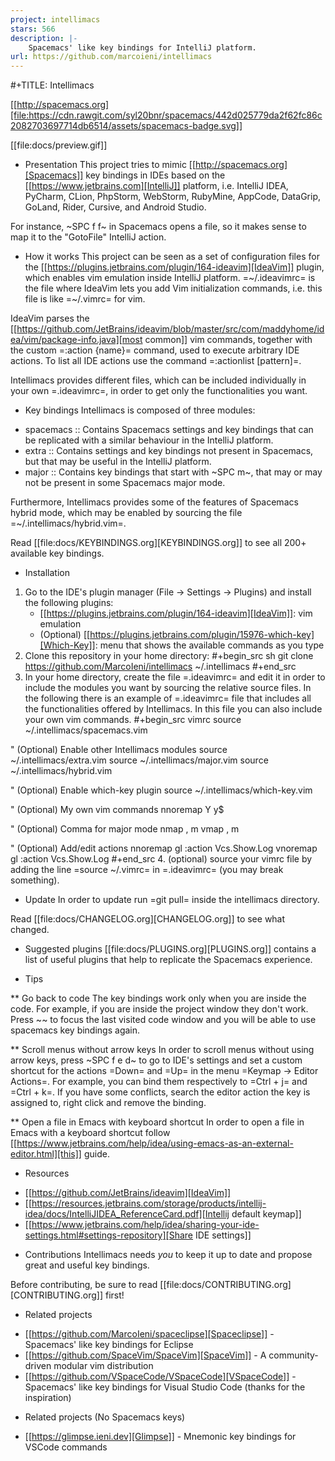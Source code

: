 ```yaml
---
project: intellimacs
stars: 566
description: |-
    Spacemacs' like key bindings for IntelliJ platform.
url: https://github.com/marcoieni/intellimacs
---
```


#+TITLE: Intellimacs

[[http://spacemacs.org][file:https://cdn.rawgit.com/syl20bnr/spacemacs/442d025779da2f62fc86c2082703697714db6514/assets/spacemacs-badge.svg]]

[[file:docs/preview.gif]]

* Presentation
This project tries to mimic [[http://spacemacs.org][Spacemacs]] key bindings in IDEs based on the [[https://www.jetbrains.com][IntelliJ]]
platform, i.e. IntelliJ IDEA, PyCharm, CLion, PhpStorm, WebStorm, RubyMine,
AppCode, DataGrip, GoLand, Rider, Cursive, and Android Studio.

For instance, ~SPC f f~ in Spacemacs opens a file, so it makes sense to map it
to the "GotoFile" IntelliJ action.

* How it works
This project can be seen as a set of configuration files for the [[https://plugins.jetbrains.com/plugin/164-ideavim][IdeaVim]] plugin,
which enables vim emulation inside IntelliJ platform.
=~/.ideavimrc= is the file where IdeaVim lets you add Vim initialization
commands, i.e. this file is like =~/.vimrc= for vim.

IdeaVim parses the [[https://github.com/JetBrains/ideavim/blob/master/src/com/maddyhome/idea/vim/package-info.java][most common]] vim commands, together with the custom
=:action {name}= command, used to execute arbitrary IDE actions.
To list all IDE actions use the command =:actionlist [pattern]=.

Intellimacs provides different files, which can be included individually in
your own =.ideavimrc=, in order to get only the functionalities you want.

* Key bindings
Intellimacs is composed of three modules:
- spacemacs :: Contains Spacemacs settings and key bindings
  that can be replicated with a similar behaviour in the IntelliJ platform.
- extra :: Contains settings and key bindings not present in
  Spacemacs, but that may be useful in the IntelliJ platform.
- major :: Contains key bindings that start with ~SPC m~, that may
  or may not be present in some Spacemacs major mode.

Furthermore, Intellimacs provides some of the features of Spacemacs hybrid
mode, which may be enabled by sourcing the file =~/.intellimacs/hybrid.vim=.

Read [[file:docs/KEYBINDINGS.org][KEYBINDINGS.org]] to see all 200+ available key bindings.

* Installation
1. Go to the IDE's plugin manager (File -> Settings -> Plugins) and install
  the following plugins:
   - [[https://plugins.jetbrains.com/plugin/164-ideavim][IdeaVim]]: vim emulation
   - (Optional) [[https://plugins.jetbrains.com/plugin/15976-which-key][Which-Key]]: menu that shows the available commands as you type
2. Clone this repository in your home directory:
  #+begin_src sh
  git clone https://github.com/MarcoIeni/intellimacs ~/.intellimacs
  #+end_src
3. In your home directory, create the file =.ideavimrc= and edit it in order to
  include the modules you want by sourcing the relative source files.
  In the following there is an example of =.ideavimrc= file that includes all
  the functionalities offered by Intellimacs.
  In this file you can also include your own vim commands.
  #+begin_src vimrc
  source ~/.intellimacs/spacemacs.vim

  " (Optional) Enable other Intellimacs modules
  source ~/.intellimacs/extra.vim
  source ~/.intellimacs/major.vim
  source ~/.intellimacs/hybrid.vim

  " (Optional) Enable which-key plugin
  source ~/.intellimacs/which-key.vim

  " (Optional) My own vim commands
  nnoremap Y y$

  " (Optional) Comma for major mode
  nmap , <leader>m
  vmap , <leader>m

  " (Optional) Add/edit actions
  nnoremap <leader>gl    :action Vcs.Show.Log<CR>
  vnoremap <leader>gl    :action Vcs.Show.Log<CR>
  #+end_src
4. (optional) source your vimrc file by adding the line =source ~/.vimrc= in
  =.ideavimrc= (you may break something).

* Update
In order to update run =git pull= inside the intellimacs directory.

Read [[file:docs/CHANGELOG.org][CHANGELOG.org]] to see what changed.

* Suggested plugins
[[file:docs/PLUGINS.org][PLUGINS.org]] contains a list of useful plugins that help to replicate the Spacemacs experience.

* Tips

** Go back to code
The key bindings work only when you are inside the code.
For example, if you are inside the project window they don't work.
Press ~<Esc>~ to focus the last visited code window and you will be able to
use spacemacs key bindings again.

** Scroll menus without arrow keys
In order to scroll menus without using arrow keys, press ~SPC f e d~ to go to
IDE's settings and set a custom shortcut for the actions =Down= and =Up= in the
menu =Keymap -> Editor Actions=.
For example, you can bind them respectively to =Ctrl + j= and =Ctrl + k=.
If you have some conflicts, search the editor action the key is assigned to,
right click and remove the binding.

** Open a file in Emacs with keyboard shortcut
In order to open a file in Emacs with a keyboard shortcut follow [[https://www.jetbrains.com/help/idea/using-emacs-as-an-external-editor.html][this]] guide.

* Resources
- [[https://github.com/JetBrains/ideavim][IdeaVim]]
- [[https://resources.jetbrains.com/storage/products/intellij-idea/docs/IntelliJIDEA_ReferenceCard.pdf][Intellij default keymap]]
- [[https://www.jetbrains.com/help/idea/sharing-your-ide-settings.html#settings-repository][Share IDE settings]]

* Contributions
Intellimacs needs _you_ to keep it up to date and propose great and useful key
bindings.

Before contributing, be sure to read [[file:docs/CONTRIBUTING.org][CONTRIBUTING.org]] first!

* Related projects
- [[https://github.com/MarcoIeni/spaceclipse][Spaceclipse]] - Spacemacs' like key bindings for Eclipse
- [[https://github.com/SpaceVim/SpaceVim][SpaceVim]] - A community-driven modular vim distribution
- [[https://github.com/VSpaceCode/VSpaceCode][VSpaceCode]] - Spacemacs' like key bindings for Visual Studio Code (thanks for
  the inspiration)

* Related projects (No Spacemacs keys)
- [[https://glimpse.ieni.dev][Glimpse]] - Mnemonic key bindings for VSCode commands

